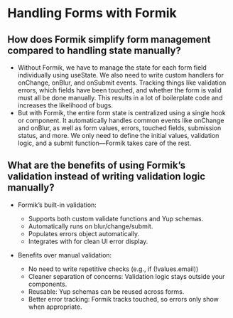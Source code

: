 # Handling Forms with Formik

## How does Formik simplify form management compared to handling state manually?

- Without Formik, we have to manage the state for each form field individually using useState. We also need to write custom handlers for onChange, onBlur, and onSubmit events. Tracking things like validation errors, which fields have been touched, and whether the form is valid must all be done manually. This results in a lot of boilerplate code and increases the likelihood of bugs.
- But with Formik, the entire form state is centralized using a single hook or component. It automatically handles common events like onChange and onBlur, as well as form values, errors, touched fields, submission status, and more. We only need to define the initial values, validation logic, and a submit function—Formik takes care of the rest.

## What are the benefits of using Formik’s validation instead of writing validation logic manually?

- Formik’s built-in validation:

  - Supports both custom validate functions and Yup schemas.
  - Automatically runs on blur/change/submit.
  - Populates errors object automatically.
  - Integrates with <ErrorMessage /> for clean UI error display.

- Benefits over manual validation:
  - No need to write repetitive checks (e.g., if (!values.email))
  - Cleaner separation of concerns: Validation logic stays outside your components.
  - Reusable: Yup schemas can be reused across forms.
  - Better error tracking: Formik tracks touched, so errors only show when appropriate.
